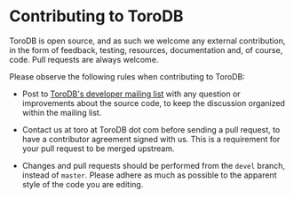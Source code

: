 Contributing to ToroDB
=======================

ToroDB is open source, and as such we welcome any external contribution, in the form of feedback, testing, resources, documentation and, of course, code.
Pull requests are always welcome.

Please observe the following rules when contributing to ToroDB:

* Post to [ToroDB's developer mailing list][1] with any question or improvements about the source code, to keep the discussion organized within the mailing list.

* Contact us at toro at ToroDB dot com before sending a pull request, to have a contributor agreement signed with us. This is a requirement for your pull request to be merged upstream.

* Changes and pull requests should be performed from the ``devel`` branch, instead of ``master``. Please adhere as much as possible to the apparent style of the code you are editing.


[1]: https://groups.google.com/forum/#!forum/torodb-dev
